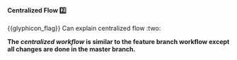 <div id="title">

#### Centralized Flow :two:

<span id="prereqs"><dynamic-panel src="../featureBranchFlow/unit-inElsewhere-asFlat.md" boilerplate header="%%{{glyphicon_education}} Revision Control → Feature Branch Workflow%%" /></span>

</div>
<span id="outcomes">{{glyphicon_flag}} Can explain centralized flow :two:</span>

<div id="body">

**The _centralized workflow_ is similar to the feature branch workflow except all changes are done in the master branch.**

</div>

<div id="extras">
  <include src="resources.md" />
</div>